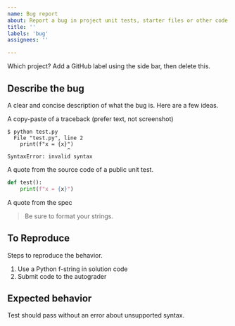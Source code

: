 ```yaml
---
name: Bug report
about: Report a bug in project unit tests, starter files or other code
title: ''
labels: 'bug'
assignees: ''

---
```


Which project?  Add a GitHub label using the side bar, then delete this.

## Describe the bug
A clear and concise description of what the bug is.  Here are a few ideas.

A copy-paste of a traceback (prefer text, not screenshot)
```console
$ python test.py
  File "test.py", line 2
    print(f"x = {x}")
                   ^
SyntaxError: invalid syntax
```

A quote from the source code of a public unit test.
```python
def test():
    print(f"x = {x}")
```

A quote from the spec
> Be sure to format your strings.

## To Reproduce
Steps to reproduce the behavior.
1. Use a Python f-string in solution code
2. Submit code to the autograder

## Expected behavior
Test should pass without an error about unsupported syntax.

